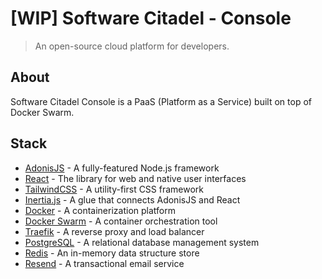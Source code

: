 # [WIP] Software Citadel - Console

> An open-source cloud platform for developers.

## About

Software Citadel Console is a PaaS (Platform as a Service) built on top of Docker Swarm.

## Stack

- [AdonisJS](https://adonisjs.com/) - A fully-featured Node.js framework
- [React](https://react.dev/) - The library for web and native user interfaces
- [TailwindCSS](https://tailwindcss.com/) - A utility-first CSS framework
- [Inertia.js](https://inertiajs.com/) - A glue that connects AdonisJS and React
- [Docker](https://www.docker.com/) - A containerization platform
- [Docker Swarm](https://docs.docker.com/engine/swarm/) - A container orchestration tool
- [Traefik](https://traefik.io/) - A reverse proxy and load balancer
- [PostgreSQL](https://www.postgresql.org/) - A relational database management system
- [Redis](https://redis.io/) - An in-memory data structure store
- [Resend](https://resend.com) - A transactional email service
